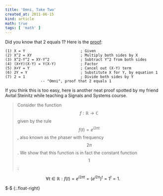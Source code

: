 ```yaml
---
title: 'Omni, Take Two'
created_at: 2011-06-15
kind: article
math: true
tags: [ 'math' ]
---
```


Did you know that 2 equals 1? Here is the [proof][fallacy]:

``` none
(1) X = Y                         ; Given
(2) X^2 = XY                      ; Multiply both sides by X
(3) X^2-Y^2 = XY-Y^2              ; Subtract Y^2 from both sides
(4) (X+Y)(X-Y) = Y(X-Y)           ; Factor
(5) X+Y = Y                       ; Cancel out (X-Y) term
(6) 2Y = Y                        ; Substitute X for Y, by equation 1
(7) 2 = 1                         ; Divide both sides by Y
                -- "Omni", proof that 2 equals 1
```

If you think this is too easy, here is another neat proof spotted by my friend
Avital Steinitz while teaching a Signals and Systems course.

> Consider the function $$f : \mathbb{R} \to \mathbb{C}$$ given by the rule
> $$f(t) = e^{i2\pi t}$$, also known as the phaser with frequency $$2\pi$$. We
> show that this function is in fact the constant function $$1$$:

$$
\forall t \in \mathbb{R}: 
f(t) = e^{i2\pi t} = \left(e^{i2\pi}\right)^t = 1^t = 1.
$$

\$$\square$$
{:.float-right}

[fallacy]: http://en.wikipedia.org/wiki/Mathematical_fallacy
